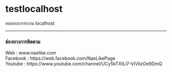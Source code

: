 # testlocalhost
ทดสอบการทำงาน localhost 
<hr>
<h3>ช่องทางการติดตาม</h3>
Web : www.naelike.com <br>
Facebook : https://web.facebook.com/NaeLikePage <br>
Youtube : https://www.youtube.com/channel/UCy5kTXtLi7-ViVlizOe9DmQ <br>
